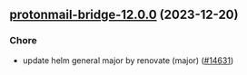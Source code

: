 

## [protonmail-bridge-12.0.0](https://github.com/truecharts/charts/compare/protonmail-bridge-11.1.3...protonmail-bridge-12.0.0) (2023-12-20)

### Chore

- update helm general major by renovate (major) ([#14631](https://github.com/truecharts/charts/issues/14631))
  
  